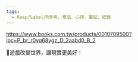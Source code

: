 ```yaml
---
tags:
  - Keep/Label/R參考、想法、心得、筆記、紀錄
---
```


https://www.books.com.tw/products/0010709500?loc=P_br_r0vq68ygz_D_2aabd0_B_2

📕遊戲改變世界，讓現實更美好！